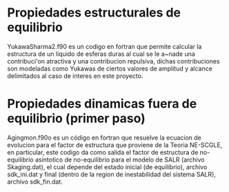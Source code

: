 # Propiedades estructurales de equilibrio

YukawaSharma2.f90 es un codigo en fortran que permite calcular la estructura de un liquido de esferas duras al cual se le a~nade 
una contribuci'on atractiva y una contribucion repulsiva, dichas contribuciones son modeladas como Yukawas de ciertos valores
de amplitud y alcance delimitados al caso de interes en este proyecto.

# Propiedades dinamicas fuera de equilibrio (primer paso)

Agingmon.f90o es un código en fortran que resuelve la ecuacion de evolucion para el factor de estructura que proviene de la Teoria NE-SCGLE, en particular, este codigo da como salida el factor de estructura de no-equilibrio asintotico de no-equilibrio para el modelo de SALR (archivo Skaging.dat), el cual depende del estado inicial (de equilibrio), archivo sdk_ini.dat y final (dentro de la region de inestabilidad del sistema SALR), archivo sdk_fin.dat.
